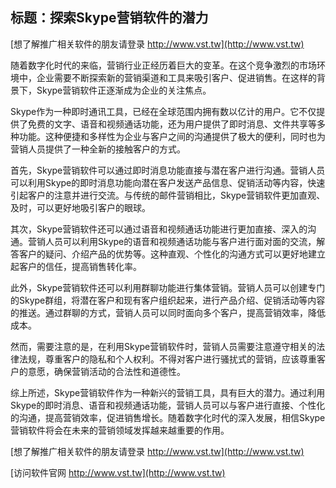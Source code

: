 ## **标题：探索Skype营销软件的潜力**

[想了解推广相关软件的朋友请登录 http://www.vst.tw](http://www.vst.tw)

随着数字化时代的来临，营销行业正经历着巨大的变革。在这个竞争激烈的市场环境中，企业需要不断探索新的营销渠道和工具来吸引客户、促进销售。在这样的背景下，Skype营销软件正逐渐成为企业的关注焦点。

Skype作为一种即时通讯工具，已经在全球范围内拥有数以亿计的用户。它不仅提供了免费的文字、语音和视频通话功能，还为用户提供了即时消息、文件共享等多种功能。这种便捷和多样性为企业与客户之间的沟通提供了极大的便利，同时也为营销人员提供了一种全新的接触客户的方式。

首先，Skype营销软件可以通过即时消息功能直接与潜在客户进行沟通。营销人员可以利用Skype的即时消息功能向潜在客户发送产品信息、促销活动等内容，快速引起客户的注意并进行交流。与传统的邮件营销相比，Skype营销软件更加直观、及时，可以更好地吸引客户的眼球。

其次，Skype营销软件还可以通过语音和视频通话功能进行更加直接、深入的沟通。营销人员可以利用Skype的语音和视频通话功能与客户进行面对面的交流，解答客户的疑问、介绍产品的优势等。这种直观、个性化的沟通方式可以更好地建立起客户的信任，提高销售转化率。

此外，Skype营销软件还可以利用群聊功能进行集体营销。营销人员可以创建专门的Skype群组，将潜在客户和现有客户组织起来，进行产品介绍、促销活动等内容的推送。通过群聊的方式，营销人员可以同时面向多个客户，提高营销效率，降低成本。

然而，需要注意的是，在利用Skype营销软件时，营销人员需要注意遵守相关的法律法规，尊重客户的隐私和个人权利。不得对客户进行骚扰式的营销，应该尊重客户的意愿，确保营销活动的合法性和道德性。

综上所述，Skype营销软件作为一种新兴的营销工具，具有巨大的潜力。通过利用Skype的即时消息、语音和视频通话功能，营销人员可以与客户进行直接、个性化的沟通，提高营销效率，促进销售增长。随着数字化时代的深入发展，相信Skype营销软件将会在未来的营销领域发挥越来越重要的作用。

[想了解推广相关软件的朋友请登录 http://www.vst.tw](http://www.vst.tw)


[访问软件官网 http://www.vst.tw](http://www.vst.tw)
